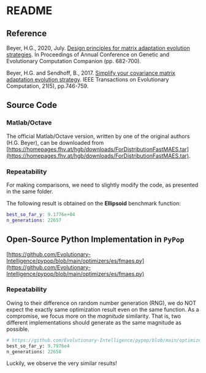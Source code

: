# README

## Reference

Beyer, H.G., 2020, July.
[Design principles for matrix adaptation evolution strategies](https://dl.acm.org/doi/abs/10.1145/3377929.3389870).
In Proceedings of Annual Conference on Genetic and Evolutionary Computation Companion (pp. 682-700).

Beyer, H.G. and Sendhoff, B., 2017.
[Simplify your covariance matrix adaptation evolution strategy](https://ieeexplore.ieee.org/document/7875115).
IEEE Transactions on Evolutionary Computation, 21(5), pp.746-759.

## Source Code

### Matlab/Octave

The official Matlab/Octave version, written by one of the original authors (H.G. Beyer), can be downloaded from [https://homepages.fhv.at/hgb/downloads/ForDistributionFastMAES.tar](https://homepages.fhv.at/hgb/downloads/ForDistributionFastMAES.tar).

### Repeatability

For making comparisons, we need to slightly modify the code, as presented in the same folder.

The following result is obtained on the **Ellipsoid** benchmark function:

```matlab
best_so_far_y: 9.1776e+04
n_generations: 22657
```

## Open-Source Python Implementation in ```PyPop```

[https://github.com/Evolutionary-Intelligence/pypop/blob/main/optimizers/es/fmaes.py](https://github.com/Evolutionary-Intelligence/pypop/blob/main/optimizers/es/fmaes.py)

### Repeatability

Owing to their difference on random number generation (RNG), we do NOT expect the exactly same optimization result even on the same function.
As a compromise, we focus more on the *magnitude* similarity. That is, two different implementations should generate as the same magnitude as possible.

```Python
# https://github.com/Evolutionary-Intelligence/pypop/blob/main/optimizers/es/test_fmaes.py
best_so_far_y: 9.7976e4
n_generations: 22658
```

Luckily, we observe the very similar results!
